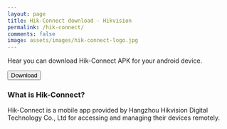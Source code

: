 ```yaml
---
layout: page
title: Hik-Connect download - Hikvision
permalink: /hik-connect/
comments: false
image: assets/images/hik-connect-logo.jpg
---
```


Hear you can download Hik-Connect APK for your android device.

<a href="https://mobileappstore.oss-cn-hangzhou.aliyuncs.com/Android/Hik-Connect.apk#" alt="hikconnect apk download"><button type="button" class="btn btn-primary">Download</button></a>

### What is Hik-Connect?
Hik-Connect is a mobile app provided by Hangzhou Hikvision Digital Technology Co., Ltd for accessing and managing their devices remotely.